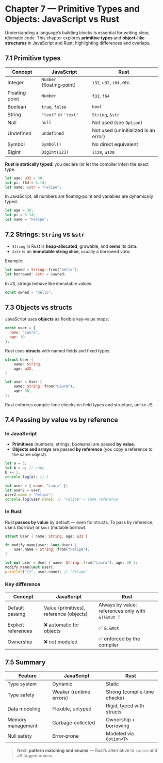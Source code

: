 # Chapter 7 — Primitive Types and Objects: JavaScript vs Rust

Understanding a language’s building blocks is essential for writing clear, idiomatic code. This chapter explores **primitive types** and **object-like structures** in JavaScript and Rust, highlighting differences and overlaps.

## 7.1 Primitive types

| Concept        | JavaScript                | Rust                                 |
| -------------- | ------------------------- | ------------------------------------ |
| Integer        | `Number` (floating‑point) | `i32`, `u32`, `i64`, etc.            |
| Floating point | `Number`                  | `f32`, `f64`                         |
| Boolean        | `true`, `false`           | `bool`                               |
| String         | `"text"` or `'text'`      | `String`, `&str`                     |
| Null           | `null`                    | Not used (see `Option`)              |
| Undefined      | `undefined`               | Not used (uninitialized is an error) |
| Symbol         | `Symbol()`                | No direct equivalent                 |
| BigInt         | `BigInt(123)`             | `i128`, `u128`                       |

**Rust is statically typed**: you declare (or let the compiler infer) the exact type.

```rust
let age: u32 = 30;
let pi: f64 = 3.14;
let name: &str = "Felipe";
```

In JavaScript, all numbers are floating‑point and variables are dynamically typed:

```js
let age = 30;
let pi = 3.14;
let name = "Felipe";
```

## 7.2 Strings: `String` vs `&str`

* `String` in Rust is **heap‑allocated**, growable, and **owns** its data.
* `&str` is an **immutable string slice**, usually a borrowed view.

Example:

```rust
let owned = String::from("hello");
let borrowed: &str = &owned;
```

In JS, strings behave like immutable values:

```js
const owned = "hello";
```

## 7.3 Objects vs structs

JavaScript uses **objects** as flexible key‑value maps:

```js
const user = {
  name: "Laura",
  age: 30
};
```

Rust uses **structs** with named fields and fixed types:

```rust
struct User {
    name: String,
    age: u32,
}

let user = User {
    name: String::from("Laura"),
    age: 30,
};
```

Rust enforces compile‑time checks on field types and structure, unlike JS.

## 7.4 Passing by value vs by reference

### In JavaScript

* **Primitives** (numbers, strings, booleans) are passed **by value**.
* **Objects and arrays** are passed **by reference** (you copy a reference to the same object).

```js
let a = 5;
let b = a; // copy
b += 1;
console.log(a); // 5

let user = { name: "Laura" };
let user2 = user;
user2.name = "Felipe";
console.log(user.name); // "Felipe" — same reference
```

### In Rust

Rust **passes by value** by default — even for structs. To pass by reference, use `&` (borrow) or `&mut` (mutable borrow).

```rust
struct User { name: String, age: u32 }

fn modify_name(user: &mut User) {
    user.name = String::from("Felipe");
}

let mut user = User { name: String::from("Laura"), age: 30 };
modify_name(&mut user);
println!("{}", user.name); // "Felipe"
```

### Key difference

| Concept             | JavaScript                              | Rust                                                |
| ------------------- | --------------------------------------- | --------------------------------------------------- |
| Default passing     | Value (primitives), reference (objects) | Always by value; references only with `&T`/`&mut T` |
| Explicit references | ❌ automatic for objects                 | ✅ `&`, `&mut`                                       |
| Ownership           | ❌ not modeled                           | ✅ enforced by the compiler                          |

## 7.5 Summary

| Feature           | JavaScript              | Rust                         |
| ----------------- | ----------------------- | ---------------------------- |
| Type system       | Dynamic                 | Static                       |
| Type safety       | Weaker (runtime errors) | Strong (compile‑time checks) |
| Data modeling     | Flexible, untyped       | Rigid, typed with structs    |
| Memory management | Garbage‑collected       | Ownership + borrowing        |
| Null safety       | Error‑prone             | Modeled via `Option<T>`      |

> Next: **pattern matching and enums** — Rust’s alternative to `switch` and JS tagged unions.
